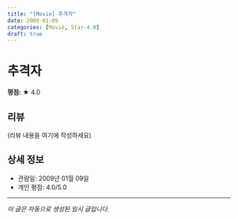 ```yaml
---
title: "[Movie] 추격자"
date: 2009-01-09
categories: [Movie, Star-4.0]
draft: true
---
```


# 추격자

**평점:** ★ 4.0

## 리뷰

(리뷰 내용을 여기에 작성하세요)

## 상세 정보

- 관람일: 2009년 01월 09일
- 개인 평점: 4.0/5.0

---

*이 글은 자동으로 생성된 임시 글입니다.*
